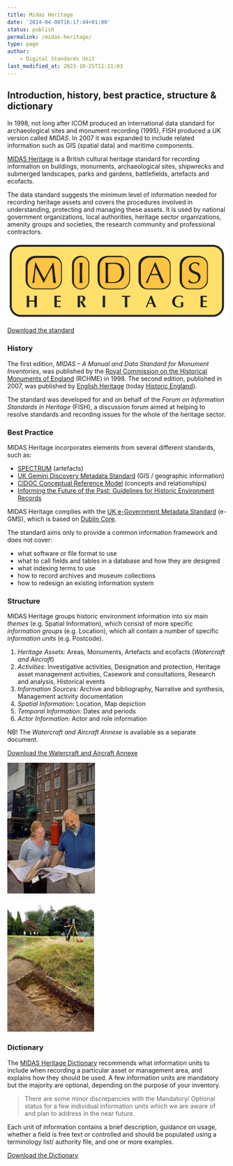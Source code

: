 ```yaml
---
title: Midas Heritage
date: '2014-04-08T16:17:44+01:00'
status: publish
permalink: /midas-heritage/
type: page
author:
    - Digital Standards Unit
last_modified_at: 2023-10-25T11:11:03
---
```

## Introduction, history, best practice, structure & dictionary

In 1998, not long after ICOM produced an international data standard for archaeological sites and monument recording (1995), FISH produced a UK version called _MIDAS_. In 2007 it was expanded to include related information such as GIS (spatial data) and maritime components.

[MIDAS Heritage](https://historicengland.org.uk/images-books/publications/midas-heritage/) is a British cultural heritage standard for recording information on buildings, monuments, archaeological sites, shipwrecks and submerged landscapes, parks and gardens, battlefields, artefacts and ecofacts.

The data standard suggests the minimum level of information needed for recording heritage assets and covers the procedures involved in understanding, protecting and managing these assets. It is used by national government organizations, local authorities, heritage sector organizations, amenity groups and societies, the research community and professional contractors.

![MIDAS Heritage logo](images/MIDAS_Heritage_logo.png)

<div class="text-center"><a href="/2015/10/MIDAS_Heritage_2012_update_v5.doc" class="btn btn-success text-center">Download the standard</a></div>

### History

The first edition, _MIDAS – A Manual and Data Standard for Monument Inventories_, was published by the [Royal Commission on the Historical Monuments of England](https://en.wikipedia.org/wiki/Royal_Commission_on_the_Historical_Monuments_of_England) (RCHME) in 1998. The second edition, published in 2007, was published by [English Heritage](https://en.wikipedia.org/wiki/English_Heritage) (today [Historic England](https://en.wikipedia.org/wiki/Historic_England)).

The standard was developed for and on behalf of the _Forum on Information Standards in Heritage_ (FISH), a discussion forum aimed at helping to resolve standards and recording issues for the whole of the heritage sector.

### Best Practice

MIDAS Heritage incorporates elements from several different standards, such as:

*   [SPECTRUM](http://www.collectionstrust.org.uk/collections-link/collections-management/spectrum/the-spectrum-standard) (artefacts)
*   [UK Gemini Discovery Metadata Standard](http://www.agi.org.uk/agi-groups/standards-committee/uk-gemini) (GIS / geographic information)
*   [CIDOC Conceptual Reference Model](http://www.cidoc-crm.org/) (concepts and relationships)
*   [Informing the Future of the Past: Guidelines for Historic Environment Records](http://archaeologydataservice.ac.uk/ifp/)

MIDAS Heritage complies with the [UK e-Government Metadata Standard](https://en.wikipedia.org/wiki/E-GMS) (e-GMS), which is based on [Dublin Core](http://dublincore.org/documents/dces/).

The standard aims only to provide a common information framework and does not cover:

*   what software or file format to use
*   what to call fields and tables in a database and how they are designed
*   what indexing terms to use
*   how to record archives and museum collections
*   how to redesign an existing information system

### Structure

MIDAS Heritage groups historic environment information into six main _themes_ (e.g. Spatial Information), which consist of more specific _information groups_ (e.g. Location), which all contain a number of specific _information units_ (e.g. Postcode).

1.  _Heritage Assets:_ Areas, Monuments, Artefacts and ecofacts  (_Watercraft and Aircraft_)
2.  _Activities:_ Investigative activities, Designation and protection, Heritage asset management activities, Casework and consultations, Research and analysis, Historical events
3.  _Information Sources:_ Archive and bibliography, Narrative and synthesis, Management activity documentation
4.  _Spatial Information:_ Location, Map depiction
5.  _Temporal Information:_ Dates and periods
6.  _Actor Information:_ Actor and role information

NB! The _Watercraft and Aircraft Annexe_ is available as a separate document.

<div class="text-center"><a href="/2015/10/MIDAS_Watercraft_and_Aircraft_complete-1.pdf" class="btn btn-success text-center">Download the Watercraft and Aircraft Annexe</a></div>

![Casework and Consultation - Hanover Square, London © Historic England. Man and woman looking at drawings or diagrams, standing in front of a building, smiling.](images/midas-heritage-image-consultation-201x300.png)    

![Investigative Activity - Ashby de la Zouch Castle, Leicestershire. © Historic England. Image of a man with an archaeological instrument, standing next to an excavated section in the foreground.](images/excavation-midas-heritage-image-199x300.png)

### Dictionary

The [MIDAS Heritage Dictionary](/2015/10/MIDAS-Heritage-Dictionary-March-2016-PDF.pdf) recommends what information units to include when recording a particular asset or management area, and explains how they should be used. A few information units are mandatory but the majority are optional, depending on the purpose of your inventory.

> There are some minor discrepancies with the Mandatory/ Optional status for a few individual information units which we are aware of and plan to address in the near future.

Each unit of information contains a brief description, guidance on usage, whether a field is free text or controlled and should be populated using a terminology list/ authority file, and one or more examples.

<div class="text-center"><a href="/2015/10/MIDAS-Heritage-Dictionary-March-2016-PDF.pdf" class="btn btn-success text-center">Download the Dictionary</a></div>
